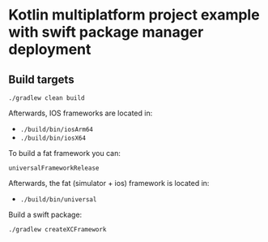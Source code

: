 # Kotlin multiplatform project example with swift package manager deployment

## Build targets

```
./gradlew clean build
```

Afterwards, IOS frameworks are located in:

- `./build/bin/iosArm64`
- `./build/bin/iosX64`

To build a fat framework you can:
```
universalFrameworkRelease
```

Afterwards, the fat (simulator + ios) framework is located in:

- `./build/bin/universal`


Build a swift package:

```
./gradlew createXCFramework
```
